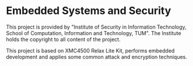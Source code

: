 # Embedded Systems and Security

This project is provided by "Institute of Security in Information Technology, School of Computation, Information and Technology, TUM". The Institute holds the copyright to all content of the project.

This project is based on XMC4500 Relax Lite Kit, performs embedded development and applies some common attack and encryption techniques.
